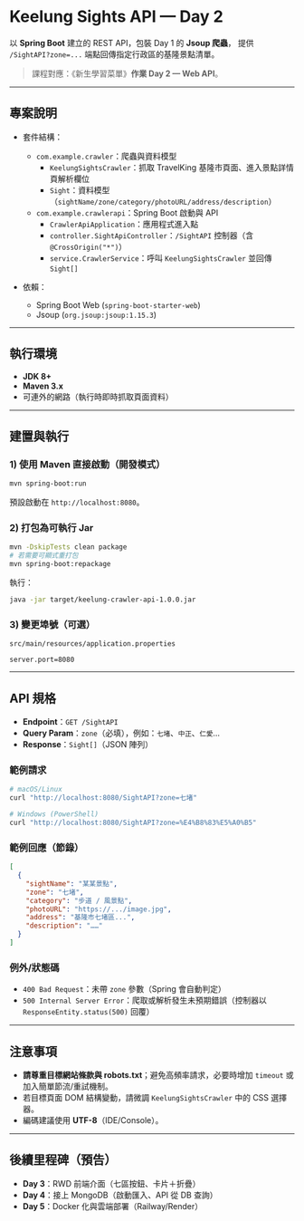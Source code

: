 # Keelung Sights API — Day 2

以 **Spring Boot** 建立的 REST API，包裝 Day 1 的 **Jsoup 爬蟲**，
提供 `/SightAPI?zone=...` 端點回傳指定行政區的基隆景點清單。

> 課程對應：《新生學習菜單》**作業 Day 2 — Web API**。

---

## 專案說明

- 套件結構：
  - `com.example.crawler`：爬蟲與資料模型
    - `KeelungSightsCrawler`：抓取 TravelKing 基隆市頁面、進入景點詳情頁解析欄位
    - `Sight`：資料模型（`sightName/zone/category/photoURL/address/description`）
  - `com.example.crawlerapi`：Spring Boot 啟動與 API
    - `CrawlerApiApplication`：應用程式進入點
    - `controller.SightApiController`：`/SightAPI` 控制器（含 `@CrossOrigin("*")`）
    - `service.CrawlerService`：呼叫 `KeelungSightsCrawler` 並回傳 `Sight[]`

- 依賴：
  - Spring Boot Web (`spring-boot-starter-web`)
  - Jsoup (`org.jsoup:jsoup:1.15.3`)

---

## 執行環境

- **JDK 8+**
- **Maven 3.x**
- 可連外的網路（執行時即時抓取頁面資料）

---

## 建置與執行

### 1) 使用 Maven 直接啟動（開發模式）
```bash
mvn spring-boot:run
```
預設啟動在 `http://localhost:8080`。

### 2) 打包為可執行 Jar
```bash
mvn -DskipTests clean package
# 若需要可顯式重打包
mvn spring-boot:repackage
```
執行：
```bash
java -jar target/keelung-crawler-api-1.0.0.jar
```

### 3) 變更埠號（可選）
`src/main/resources/application.properties`
```
server.port=8080
```

---

## API 規格

- **Endpoint**：`GET /SightAPI`
- **Query Param**：`zone`（必填），例如：`七堵`、`中正`、`仁愛`…
- **Response**：`Sight[]`（JSON 陣列）

### 範例請求
```bash
# macOS/Linux
curl "http://localhost:8080/SightAPI?zone=七堵"

# Windows (PowerShell)
curl "http://localhost:8080/SightAPI?zone=%E4%B8%83%E5%A0%B5"
```

### 範例回應（節錄）
```json
[
  {
    "sightName": "某某景點",
    "zone": "七堵",
    "category": "步道 / 風景點",
    "photoURL": "https://.../image.jpg",
    "address": "基隆市七堵區...",
    "description": "……"
  }
]
```

### 例外/狀態碼
- `400 Bad Request`：未帶 `zone` 參數（Spring 會自動判定）
- `500 Internal Server Error`：爬取或解析發生未預期錯誤（控制器以 `ResponseEntity.status(500)` 回覆）

---

## 注意事項

- **請尊重目標網站條款與 robots.txt**；避免高頻率請求，必要時增加 `timeout` 或加入簡單節流/重試機制。
- 若目標頁面 DOM 結構變動，請微調 `KeelungSightsCrawler` 中的 CSS 選擇器。
- 編碼建議使用 **UTF-8**（IDE/Console）。

---

## 後續里程碑（預告）

- **Day 3**：RWD 前端介面（七區按鈕、卡片＋折疊）
- **Day 4**：接上 MongoDB（啟動匯入、API 從 DB 查詢）
- **Day 5**：Docker 化與雲端部署（Railway/Render）
